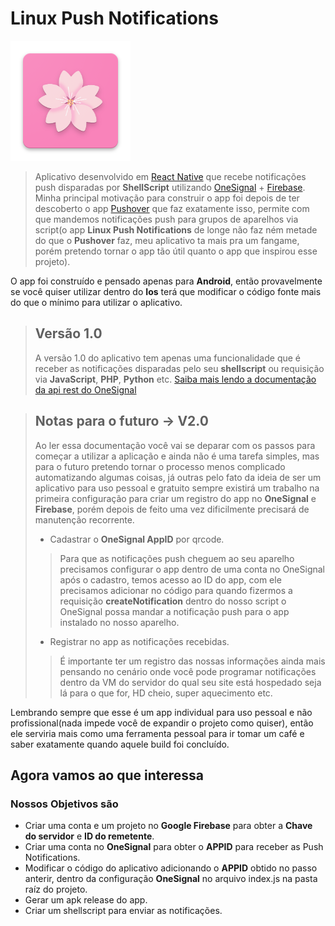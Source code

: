 # Linux Push Notifications

<img src="android/app/src/main/res/mipmap-xxxhdpi/ic_launcher.png" />

> Aplicativo desenvolvido em [React Native](https://reactnative.dev/) que recebe notificações push disparadas por **ShellScript** utilizando [OneSignal](https://onesignal.com/) + [Firebase](https://firebase.google.com/?hl=pt).
> Minha principal motivação para construir o app foi depois de ter descoberto o app [Pushover](https://play.google.com/store/apps/details?id=net.superblock.pushover) que faz exatamente isso, permite com que mandemos notificações push para grupos de aparelhos via script(o app **Linux Push Notifications** de longe não faz ném metade do que o **Pushover** faz, meu aplicativo ta mais pra um fangame, porém pretendo tornar o app tão útil quanto o app que inspirou esse projeto).

O app foi construído e pensado apenas para **Android**, então provavelmente se você quiser utilizar dentro do **Ios** terá que modificar o código fonte mais do que o mínimo para utilizar o aplicativo.

> ## Versão 1.0
> A versão 1.0 do aplicativo tem apenas uma funcionalidade que é receber as notificações disparadas pelo seu **shellscript** ou requisição via **JavaScript**, **PHP**, **Python** etc. [Saiba mais lendo a documentação da api rest do OneSignal](https://documentation.onesignal.com/reference/create-notification#example-code---create-notification)

> ## Notas para o futuro -> V2.0
> Ao ler essa documentação você vai se deparar com os passos para começar a utilizar a aplicação e ainda não é uma tarefa simples, mas para o futuro pretendo tornar o processo menos complicado automatizando algumas coisas, já outras pelo fato da ideia de ser um aplicativo para uso pessoal e gratuito sempre existirá um trabalho na primeira configuração para criar um registro do app no **OneSignal** e **Firebase**, porém depois de feito uma vez dificilmente precisará de manutenção recorrente.
> - Cadastrar o **OneSignal AppID** por qrcode.
> > Para que as notificações push cheguem ao seu aparelho precisamos configurar o app dentro de uma conta no OneSignal após o cadastro, temos acesso ao ID do app, com ele precisamos adicionar no código para quando fizermos a requisição **createNotification** dentro do nosso script o OneSignal possa mandar a notificação push para o app instalado no nosso aparelho.
> - Registrar no app as notificações recebidas.
> > É importante ter um registro das nossas informações ainda mais pensando no cenário onde você pode programar notificações dentro da VM do servidor do qual seu site está hospedado seja lá para o que for, HD cheio, super aquecimento etc.

Lembrando sempre que esse é um app individual para uso pessoal e não profissional(nada impede você de expandir o projeto como quiser), então ele serviria mais como uma ferramenta pessoal para ir tomar um café e saber exatamente quando aquele build foi concluído.

## Agora vamos ao que interessa

### Nossos Objetivos são
- Criar uma conta e um projeto no **Google Firebase** para obter a **Chave do servidor** e **ID do remetente**.
- Criar uma conta no **OneSignal** para obter o **APPID** para receber as Push Notifications.
- Modificar o código do aplicativo adicionando o **APPID** obtido no passo anterir, dentro da configuração **OneSignal** no arquivo index.js na pasta raíz do projeto.
- Gerar um apk release do app.
- Criar um shellscript para enviar as notificações.

